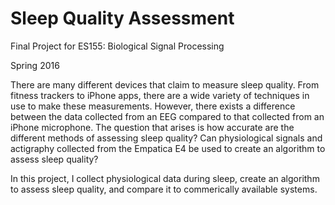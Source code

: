 # Sleep Quality Assessment
Final Project for ES155: Biological Signal Processing 

Spring 2016

There are many different devices that claim to measure sleep quality. From fitness trackers to iPhone apps, there are a wide variety of techniques in use to make these measurements. However, there exists a difference between the data collected from an EEG compared to that collected from an iPhone microphone. The question that arises is how accurate are the different methods of assessing sleep quality? Can physiological signals and actigraphy collected from the Empatica E4 be used to create an algorithm to assess sleep quality?

In this project, I collect physiological data during sleep, create an algorithm to assess sleep quality, and compare it to commerically available systems. 
